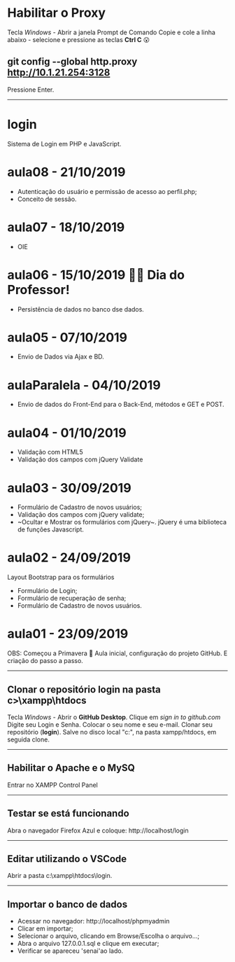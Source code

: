 # Habilitar o Proxy
Tecla *Windows* - Abrir a janela Prompt de Comando
Copie e cole a linha abaixo - selecione e pressione as teclas **Ctrl C**
:open_mouth:
## git config --global http.proxy http://10.1.21.254:3128

Pressione Enter.

---
# login
Sistema de Login em PHP e JavaScript.

# aula08 - 21/10/2019
- Autenticação do usuário e permissão de acesso ao perfil.php;
- Conceito de sessão.

# aula07 - 18/10/2019
- OIE

# aula06 - 15/10/2019 👨‍🏫 Dia do Professor!
- Persistência de dados no banco dse dados.

# aula05 - 07/10/2019
- Envio de Dados via Ajax e BD.

# aulaParalela - 04/10/2019
- Envio de dados do Front-End para o Back-End, métodos e GET e POST.

# aula04 - 01/10/2019
- Validação com HTML5
- Validação dos campos com jQuery Validate

# aula03 - 30/09/2019
- Formulário de Cadastro de novos usuários;
- Validação dos campos com jQuery validate;
- ~Ocultar e Mostrar os formulários com jQuery~.
jQuery é uma biblioteca de funções Javascript.

# aula02 - 24/09/2019
Layout Bootstrap para os formulários
- Formulário de Login;
- Formulário de recuperação de senha;
- Formulário de Cadastro de novos usuários. 

# aula01 - 23/09/2019
OBS: Começou a Primavera :sunflower: 
Aula inicial, configuração do projeto GitHub.
E criação do passo a passo.

---

## Clonar o repositório **login** na pasta **c>\xampp\htdocs**
Tecla *Windows* - Abrir o **GitHub Desktop**.
Clique em *sign in to github.com*
Digite seu Login e Senha.
Colocar o seu nome e seu e-mail.
Clonar seu repositório (**login**).
Salve no disco local "c:", na pasta xampp/htdocs, em seguida clone.

---

## Habilitar o **Apache** e o **MySQ**
Entrar no XAMPP Control Panel

---

## Testar se está funcionando
Abra o navegador Firefox Azul e coloque: http://localhost/login

---

## Editar utilizando o VSCode
Abrir a pasta c:\xampp\htdocs\login.

---

## Importar o banco de dados
- Acessar no navegador: http://localhost/phpmyadmin
- Clicar em importar;
- Selecionar o arquivo, clicando em Browse/Escolha o arquivo...;
- Abra o arquivo 127.0.0.1.sql e clique em executar;
- Verificar se apareceu 'senai'ao lado.